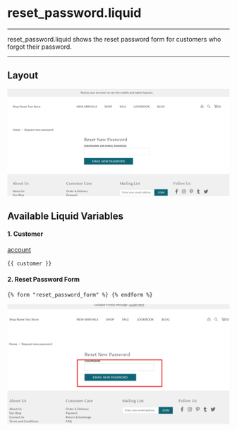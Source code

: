# reset\_password.liquid

---

reset_password.liquid shows the reset password form for customers who forgot their password.

---

## Layout

![Reset Password](<../../../assets/images/documents/image (2).png>)

## Available Liquid Variables

#### 1. Customer

[account](liquid/variables/account.md)

```
{{ customer }}
```

#### 2. Reset Password Form

```
{% form "reset_password_form" %} {% endform %}
```

![Reset Password Form](../../../assets/images/documents/resetpasswordform.png)
